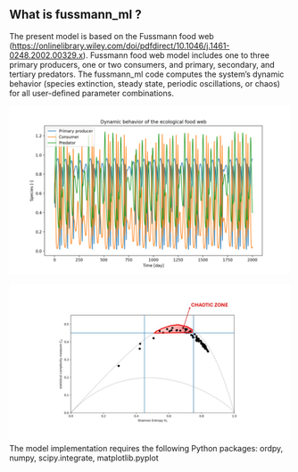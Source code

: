 
## What is fussmann_ml ?

The present model is based on the Fussmann food web (https://onlinelibrary.wiley.com/doi/pdfdirect/10.1046/j.1461-0248.2002.00329.x).
Fussmann food web model includes one to three primary producers, one or two consumers, and primary, secondary, and tertiary predators.
The fussmann_ml code computes the system’s dynamic behavior (species extinction, steady state, periodic oscillations, or
chaos) for all user-defined parameter combinations.

![Fussmann food web](https://github.com/icunico/Fussmann_ml/blob/main/Species.png)

![Fussmann food web](https://github.com/icunico/Fussmann_ml/blob/main/Slide1.jpg)
The model implementation requires the following Python packages: ordpy, numpy, scipy.integrate, matplotlib.pyplot



